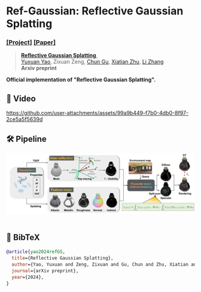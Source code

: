 # Ref-Gaussian: Reflective Gaussian Splatting
### [[Project]](https://fudan-zvg.github.io/ref-gaussian) [[Paper]](https://arxiv.org/abs/2412.19282)

> [**Reflective Gaussian Splatting**](https://arxiv.org/abs/2412.19282),            
> [Yuxuan Yao](https://yaoyuxuanyyds.github.io/), Zixuan Zeng, [Chun Gu](https://sulvxiangxin.github.io/), [Xiatian Zhu](https://surrey-uplab.github.io/), [Li Zhang](https://lzrobots.github.io)  
> **Arxiv preprint**

**Official implementation of "Reflective Gaussian Splatting".** 

## 🎥 Video

https://github.com/user-attachments/assets/99a9b449-f7b0-4db0-8f97-2ce5a5f5639d


## 🛠️ Pipeline
<div align="center">
  <img src="assets/pipeline.png"/>
</div><br/>



## 📜 BibTeX
```bibtex
@article{yao2024refGS,
  title={Reflective Gaussian Splatting},
  author={Yao, Yuxuan and Zeng, Zixuan and Gu, Chun and Zhu, Xiatian and Zhang, Li},
  journal={arXiv preprint},
  year={2024},
}
```
